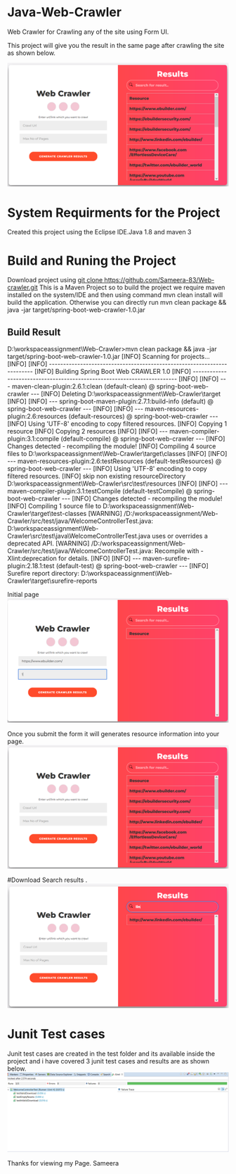 # Java-Web-Crawler
Web Crawler for Crawling any of the site using Form UI.

This project will give you the result in the same page  after crawling the site as shown below.

![crawl-form](https://github.com/Sameera-83/Contents/blob/main/GenarateCrawler.PNG)


# System Requirments for  the Project
Created this project using the Eclipse IDE.Java 1.8 and maven 3

# Build and Runing the Project
Download project using   <a href="git clone https://github.com/Sameera-83/Web-crawler.git" >git clone https://github.com/Sameera-83/Web-crawler.git</a>
This is a Maven Project so to build the project we require maven installed on the system/IDE and then using command mvn clean install will build the application. Otherwise you can directly run
mvn clean package && java -jar target/spring-boot-web-crawler-1.0.jar

## Build Result
D:\workspaceassignment\Web-Crawler>mvn clean package && java -jar target/spring-boot-web-crawler-1.0.jar
[INFO] Scanning for projects...
[INFO]
[INFO] ------------------------------------------------------------------------
[INFO] Building Spring Boot Web CRAWLER 1.0
[INFO] ------------------------------------------------------------------------
[INFO]
[INFO] --- maven-clean-plugin:2.6.1:clean (default-clean) @ spring-boot-web-crawler ---
[INFO] Deleting D:\workspaceassignment\Web-Crawler\target
[INFO]
[INFO] --- spring-boot-maven-plugin:2.7.1:build-info (default) @ spring-boot-web-crawler ---
[INFO]
[INFO] --- maven-resources-plugin:2.6:resources (default-resources) @ spring-boot-web-crawler ---
[INFO] Using 'UTF-8' encoding to copy filtered resources.
[INFO] Copying 1 resource
[INFO] Copying 2 resources
[INFO]
[INFO] --- maven-compiler-plugin:3.1:compile (default-compile) @ spring-boot-web-crawler ---
[INFO] Changes detected - recompiling the module!
[INFO] Compiling 4 source files to D:\workspaceassignment\Web-Crawler\target\classes
[INFO]
[INFO] --- maven-resources-plugin:2.6:testResources (default-testResources) @ spring-boot-web-crawler ---
[INFO] Using 'UTF-8' encoding to copy filtered resources.
[INFO] skip non existing resourceDirectory D:\workspaceassignment\Web-Crawler\src\test\resources
[INFO]
[INFO] --- maven-compiler-plugin:3.1:testCompile (default-testCompile) @ spring-boot-web-crawler ---
[INFO] Changes detected - recompiling the module!
[INFO] Compiling 1 source file to D:\workspaceassignment\Web-Crawler\target\test-classes
[WARNING] /D:/workspaceassignment/Web-Crawler/src/test/java/WelcomeControllerTest.java: D:\workspaceassignment\Web-Crawler\src\test\java\WelcomeControllerTest.java uses or overrides a deprecated API.
[WARNING] /D:/workspaceassignment/Web-Crawler/src/test/java/WelcomeControllerTest.java: Recompile with -Xlint:deprecation for details.
[INFO]
[INFO] --- maven-surefire-plugin:2.18.1:test (default-test) @ spring-boot-web-crawler ---
[INFO]    Surefire report directory: D:\workspaceassignment\Web-Crawler\target\surefire-reports

Initial page
![image](https://github.com/Sameera-83/Contents/blob/main/InitailPage.PNG)

Once you submit the form it will generates resource information into your page.
![image](https://github.com/Sameera-83/Contents/blob/main/GenarateCrawler.PNG)

#Download Search results .
![image](https://github.com/Sameera-83/Contents/blob/main/SearchPage.PNG)

# Junit Test cases
Junit test cases are created in the test folder and its available inside the project and i have covered 3 junit test cases and results are as shown below.
![image](https://github.com/Sameera-83/Contents/blob/main/TestResults.PNG)

Thanks for viewing my Page.
Sameera
